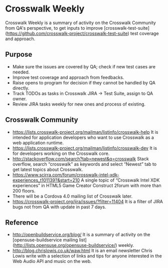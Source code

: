 # Crosswalk Weekly

Crosswalk Weekly is a summary of activity on the Crosswalk Community from QA's
perspective, to get inputs to improve [crosswalk-test-suite]
(https://github.com/crosswalk-project/crosswalk-test-suite) test coverage and
approach.

## Purpose

* Make sure the issues are covered by QA; check if new test cases are needed.
* Improve test coverage and approach from feedbacks.
* Raise opens to program for decision if they cannot be handled by QA directly.
* Track TODOs as tasks in Crosswalk JIRA -> Test Suite, assign to QA owner.
* Review JIRA tasks weekly for new ones and process of existing.

## Crosswalk Community

* https://lists.crosswalk-project.org/mailman/listinfo/crosswalk-help
  It is intended for application developers who want to use Crosswalk as a web
  application runtime.
* https://lists.crosswalk-project.org/mailman/listinfo/crosswalk-dev
  It is for developers working on the Crosswalk core.
* http://stackoverflow.com/search?tab=newest&q=crosswalk
  Stack overflow, search “crosswalk” as keywords and select “Newest” tab to get
  latest topics about Crosswalk.
* https://www.scirra.com/forum/crosswalk-intel-xdk-experiences_t101139?&start=210
  A single topic of “Crosswalk Intel XDK experiences” in HTML5 Game Creator
  Construct 2forum with more than 200 floors.
* There will be a Cordova 4.0 mailing list of Crosswalk later.
* https://crosswalk-project.org/jira/issues/?filter=11404
  It is a filter of JIRA bugs not from QA with update in past 7 days.

## Reference
* http://openbuildservice.org/blog/
  It is a summary of activity on the [opensuse-buildservice mailing list]
  (http://lists.opensuse.org/opensuse-buildservice/) weekly.
* http://blog.chrislowis.co.uk/waw.html
  It is an email newsletter Chris Lowis write with a selection of links and tips
  for anyone interested in the Web Audio API and music on the web.

